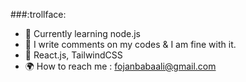 ###:trollface:

 <Self-motivated Frontend Developer/>

- 💫 Currently learning node.js
- :space_invader: I write comments on my codes & I am fine with it. 
- 🔮 React.js, TailwindCSS
- :earth_africa: How to reach me : fojanbabaali@gmail.com

